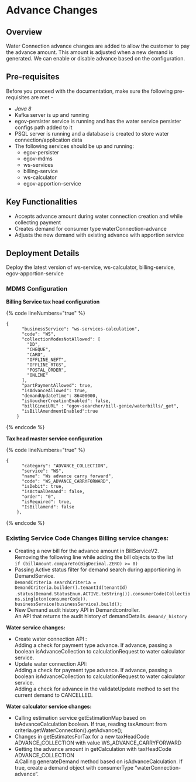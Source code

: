 # Advance Changes

## **Overview** <a href="#overview" id="overview"></a>

Water Connection advance changes are added to allow the customer to pay the advance amount. This amount is adjusted when a new demand is generated. We can enable or disable advance based on the configuration.

## Pre-requisites <a href="#pre-requisites" id="pre-requisites"></a>

Before you proceed with the documentation, make sure the following pre-requisites are met -

* _Java 8_
* Kafka server is up and running
* egov-persister service is running and has the water service persister configs path added to it
* PSQL server is running and a database is created to store water connection/application data
* The following services should be up and running:
  * egov-persister
  * egov-mdms
  * ws-services
  * billing-service
  * ws-calculator
  * egov-apportion-service

## Key Functionalities <a href="#key-functionalities" id="key-functionalities"></a>

* Accepts advance amount during water connection creation and while collecting payment
* Creates demand for consumer type waterConnection-advance
* Adjusts the new demand with existing advance with apportion service

## Deployment Details <a href="#deployment-details" id="deployment-details"></a>

Deploy the latest version of ws-service, ws-calculator, billing-service, egov-apportion-service

### MDMS Configuration <a href="#mdms-configuration" id="mdms-configuration"></a>

**Billing Service tax head configuration**

{% code lineNumbers="true" %}
```
{
      "businessService": "ws-services-calculation",
      "code": "WS",
      "collectionModesNotAllowed": [
        "DD",
        "CHEQUE",
        "CARD",
        "OFFLINE_NEFT",
        "OFFLINE_RTGS",
        "POSTAL_ORDER",
        "ONLINE"
      ],
      "partPaymentAllowed": true,
      "isAdvanceAllowed": true,
      "demandUpdateTime": 86400000,
      "isVoucherCreationEnabled": false,
      "billGineiURL" : "egov-searcher/bill-genie/waterbills/_get",
      "isBillAmendmentEnabled":true
    }
```
{% endcode %}

**Tax head master service configuration**

{% code lineNumbers="true" %}
```
{
      "category": "ADVANCE_COLLECTION",
      "service": "WS",
      "name": "Ws advance carry forward",
      "code": "WS_ADVANCE_CARRYFORWARD",
      "isDebit": true,
      "isActualDemand": false,
      "order": "0",
      "isRequired": true,
      "IsBillamend": false
    },
```
{% endcode %}

### **Existing Service Code Changes**  **Billing service changes:**

* Creating a new bill for the advance amount in BillServiceV2.\
  Removing the following line while adding the bill objects to the list\
  `if (billAmount.compareTo(BigDecimal.ZERO) >= 0)`
* Passing Active status filter for demand search during apportioning in DemandService.\
  `DemandCriteria searchCriteria = DemandCriteria.builder().tenantId(tenantId)`\
  `.status(Demand.StatusEnum.ACTIVE.toString()).consumerCode(Collections.singleton(consumerCode)). businessService(businessService).build();`
* New Demand audit history API in Demandcontroller.\
  An API that returns the audit history of demandDetails. `demand/_history`

**Water service changes:**

* Create water connection API :\
  Adding a check for payment type advance. If advance, passing a boolean isAdvanceCollection to calculationRequest to water calculator service.
* Update water connection API:\
  Adding a check for payment type advance. If advance, passing a boolean isAdvanceCollection to calculationRequest to water calculator service.\
  Adding a check for advance in the validateUpdate method to set the current demand to CANCELLED.

**Water calculator service changes:**

* Calling estimation service getEstimationMap based on isAdvanceCalculation boolean. If true, reading taxAmount from criteria.getWaterConnection().getAdvance();
* Changes in getEstimatesForTax for a new taxHeadCode ADVANCE\_COLLECTION with value WS\_ADVANCE\_CARRYFORWARD
* Getting the advance amount in getCalculation with taxHeadCode ADVANCE\_COLLECTION\
  4.Calling generateDemand method based on isAdvanceCalculation. If true, create a demand object with consumerType “waterConnection-advance“.
